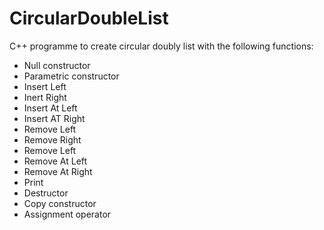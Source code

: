 # CircularDoubleList
C++ programme to create circular doubly list with the following functions:
* Null constructor
* Parametric constructor
* Insert Left
* Inert Right
* Insert At Left
* Insert AT Right
* Remove Left
* Remove Right
* Remove Left
* Remove At Left
* Remove At Right
* Print
* Destructor
* Copy constructor
* Assignment operator


